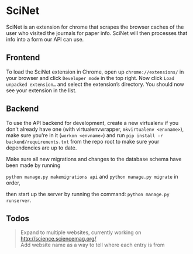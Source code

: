 # SciNet
SciNet is an extension for chrome that scrapes the browser caches of the user who visited the journals for paper info. SciNet will then processes that info into a form our API can use.

## Frontend
To load the SciNet extension in Chrome, open up `chrome://extensions/` in your browser and click `Developer mode` in the top right. 
Now click `Load unpacked extension…` and select the extension’s directory. You should now see your extension in the list.

## Backend
To use the API backend for development, create a new virtualenv if you don't already have one (with virtualenvwrapper, `mkvirtualenv <envname>`), make sure you're in it (`workon <envname>`) and run `pip install -r backend/requirements.txt` from the repo root to make sure your dependencies are up to date.

Make sure all new migrations and changes to the database schema have been made by running 

`python manage.py makemigrations api` and 
`python manage.py migrate` in order, 

then start up the server by running the command: `python manage.py runserver`.
    
## Todos
>Expand to multiple websites, currently working on http://science.sciencemag.org/ <br />
>Add website name as a way to tell where each entry is from
